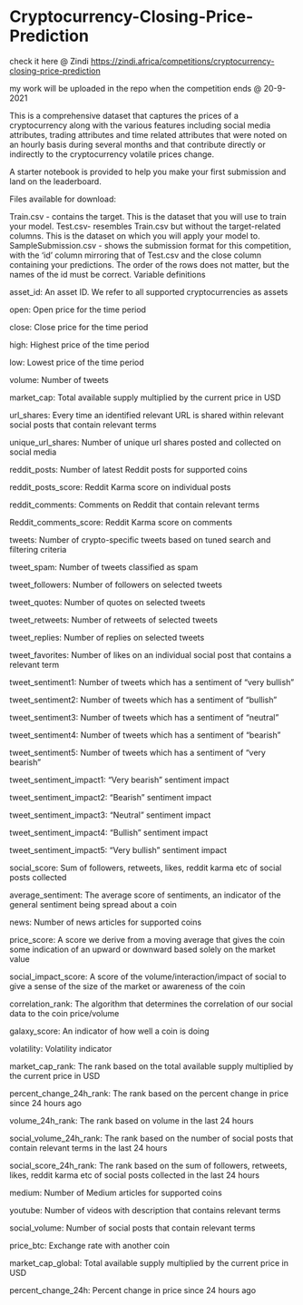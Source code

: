# Cryptocurrency-Closing-Price-Prediction

check it here @ Zindi https://zindi.africa/competitions/cryptocurrency-closing-price-prediction

my work will be uploaded in the repo when the competition ends @ 20-9-2021

This is a comprehensive dataset that captures the prices of a cryptocurrency along with the various features including social media attributes, trading attributes and time related attributes that were noted on an hourly basis during several months and that contribute directly or indirectly to the cryptocurrency volatile prices change.

A starter notebook is provided to help you make your first submission and land on the leaderboard.

Files available for download:

Train.csv - contains the target. This is the dataset that you will use to train your model.
Test.csv- resembles Train.csv but without the target-related columns. This is the dataset on which you will apply your model to.
SampleSubmission.csv - shows the submission format for this competition, with the ‘id’ column mirroring that of Test.csv and the close column containing your predictions. The order of the rows does not matter, but the names of the id must be correct.
Variable definitions

asset_id: An asset ID. We refer to all supported cryptocurrencies as assets

open: Open price for the time period

close: Close price for the time period

high: Highest price of the time period

low: Lowest price of the time period

volume: Number of tweets

market_cap: Total available supply multiplied by the current price in USD

url_shares: Every time an identified relevant URL is shared within relevant social posts that contain relevant terms

unique_url_shares: Number of unique url shares posted and collected on social media

reddit_posts: Number of latest Reddit posts for supported coins

reddit_posts_score: Reddit Karma score on individual posts

reddit_comments: Comments on Reddit that contain relevant terms

Reddit_comments_score: Reddit Karma score on comments

tweets: Number of crypto-specific tweets based on tuned search and filtering criteria

tweet_spam: Number of tweets classified as spam

tweet_followers: Number of followers on selected tweets

tweet_quotes: Number of quotes on selected tweets

tweet_retweets: Number of retweets of selected tweets

tweet_replies: Number of replies on selected tweets

tweet_favorites: Number of likes on an individual social post that contains a relevant term

tweet_sentiment1: Number of tweets which has a sentiment of “very bullish”

tweet_sentiment2: Number of tweets which has a sentiment of “bullish”

tweet_sentiment3: Number of tweets which has a sentiment of “neutral”

tweet_sentiment4: Number of tweets which has a sentiment of “bearish”

tweet_sentiment5: Number of tweets which has a sentiment of “very bearish”

tweet_sentiment_impact1: “Very bearish” sentiment impact

tweet_sentiment_impact2: “Bearish” sentiment impact

tweet_sentiment_impact3: “Neutral” sentiment impact

tweet_sentiment_impact4: “Bullish” sentiment impact

tweet_sentiment_impact5: “Very bullish” sentiment impact

social_score: Sum of followers, retweets, likes, reddit karma etc of social posts collected

average_sentiment: The average score of sentiments, an indicator of the general sentiment being spread about a coin

news: Number of news articles for supported coins

price_score: A score we derive from a moving average that gives the coin some indication of an upward or downward based solely on the market value

social_impact_score: A score of the volume/interaction/impact of social to give a sense of the size of the market or awareness of the coin

correlation_rank: The algorithm that determines the correlation of our social data to the coin price/volume

galaxy_score: An indicator of how well a coin is doing

volatility: Volatility indicator

market_cap_rank: The rank based on the total available supply multiplied by the current price in USD

percent_change_24h_rank: The rank based on the percent change in price since 24 hours ago

volume_24h_rank: The rank based on volume in the last 24 hours

social_volume_24h_rank: The rank based on the number of social posts that contain relevant terms in the last 24 hours

social_score_24h_rank: The rank based on the sum of followers, retweets, likes, reddit karma etc of social posts collected in the last 24 hours

medium: Number of Medium articles for supported coins

youtube: Number of videos with description that contains relevant terms

social_volume: Number of social posts that contain relevant terms

price_btc: Exchange rate with another coin

market_cap_global: Total available supply multiplied by the current price in USD

percent_change_24h: Percent change in price since 24 hours ago

